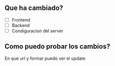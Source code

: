 ## Que ha cambiado?
- [ ] Frontend
- [ ] Backend
- [ ] Condiguracion del server

## Como puedo probar los cambios?
En que url y formar puedo ver el update
